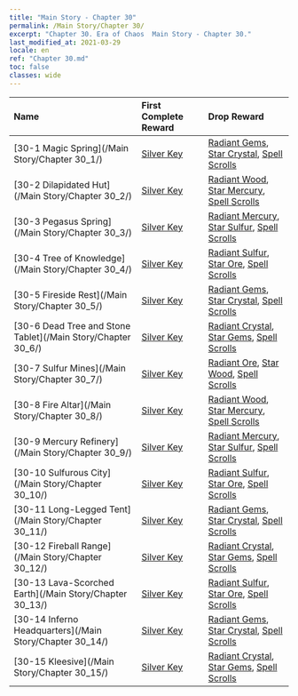 ```yaml
---
title: "Main Story - Chapter 30"
permalink: /Main Story/Chapter 30/
excerpt: "Chapter 30. Era of Chaos  Main Story - Chapter 30."
last_modified_at: 2021-03-29
locale: en
ref: "Chapter 30.md"
toc: false
classes: wide
---
```


  | Name |  First Complete Reward | Drop Reward |
  |:------------|:------------|:------------| 
  | [30-1 Magic Spring](/Main Story/Chapter 30_1/) | [Silver Key](/Items/con_693/) | [Radiant Gems](/Items/mat_100/), [Star Crystal](/Items/mat_94/), [Spell Scrolls](/Items/con_694/) |
  | [30-2 Dilapidated Hut](/Main Story/Chapter 30_2/) | [Silver Key](/Items/con_693/) | [Radiant Wood](/Items/mat_97/), [Star Mercury](/Items/mat_91/), [Spell Scrolls](/Items/con_694/) |
  | [30-3 Pegasus Spring](/Main Story/Chapter 30_3/) | [Silver Key](/Items/con_693/) | [Radiant Mercury](/Items/mat_98/), [Star Sulfur](/Items/mat_92/), [Spell Scrolls](/Items/con_694/) |
  | [30-4 Tree of Knowledge](/Main Story/Chapter 30_4/) | [Silver Key](/Items/con_693/) | [Radiant Sulfur](/Items/mat_99/), [Star Ore](/Items/mat_89/), [Spell Scrolls](/Items/con_694/) |
  | [30-5 Fireside Rest](/Main Story/Chapter 30_5/) | [Silver Key](/Items/con_693/) | [Radiant Gems](/Items/mat_100/), [Star Crystal](/Items/mat_94/), [Spell Scrolls](/Items/con_694/) |
  | [30-6 Dead Tree and Stone Tablet](/Main Story/Chapter 30_6/) | [Silver Key](/Items/con_693/) | [Radiant Crystal](/Items/mat_101/), [Star Gems](/Items/mat_93/), [Spell Scrolls](/Items/con_694/) |
  | [30-7 Sulfur Mines](/Main Story/Chapter 30_7/) | [Silver Key](/Items/con_693/) | [Radiant Ore](/Items/mat_96/), [Star Wood](/Items/mat_90/), [Spell Scrolls](/Items/con_694/) |
  | [30-8 Fire Altar](/Main Story/Chapter 30_8/) | [Silver Key](/Items/con_693/) | [Radiant Wood](/Items/mat_97/), [Star Mercury](/Items/mat_91/), [Spell Scrolls](/Items/con_694/) |
  | [30-9 Mercury Refinery](/Main Story/Chapter 30_9/) | [Silver Key](/Items/con_693/) | [Radiant Mercury](/Items/mat_98/), [Star Sulfur](/Items/mat_92/), [Spell Scrolls](/Items/con_694/) |
  | [30-10 Sulfurous City](/Main Story/Chapter 30_10/) | [Silver Key](/Items/con_693/) | [Radiant Sulfur](/Items/mat_99/), [Star Ore](/Items/mat_89/), [Spell Scrolls](/Items/con_694/) |
  | [30-11 Long-Legged Tent](/Main Story/Chapter 30_11/) | [Silver Key](/Items/con_693/) | [Radiant Gems](/Items/mat_100/), [Star Crystal](/Items/mat_94/), [Spell Scrolls](/Items/con_694/) |
  | [30-12 Fireball Range](/Main Story/Chapter 30_12/) | [Silver Key](/Items/con_693/) | [Radiant Crystal](/Items/mat_101/), [Star Gems](/Items/mat_93/), [Spell Scrolls](/Items/con_694/) |
  | [30-13 Lava-Scorched Earth](/Main Story/Chapter 30_13/) | [Silver Key](/Items/con_693/) | [Radiant Sulfur](/Items/mat_99/), [Star Ore](/Items/mat_89/), [Spell Scrolls](/Items/con_694/) |
  | [30-14 Inferno Headquarters](/Main Story/Chapter 30_14/) | [Silver Key](/Items/con_693/) | [Radiant Gems](/Items/mat_100/), [Star Crystal](/Items/mat_94/), [Spell Scrolls](/Items/con_694/) |
  | [30-15 Kleesive](/Main Story/Chapter 30_15/) | [Silver Key](/Items/con_693/) | [Radiant Crystal](/Items/mat_101/), [Star Gems](/Items/mat_93/), [Spell Scrolls](/Items/con_694/) |

